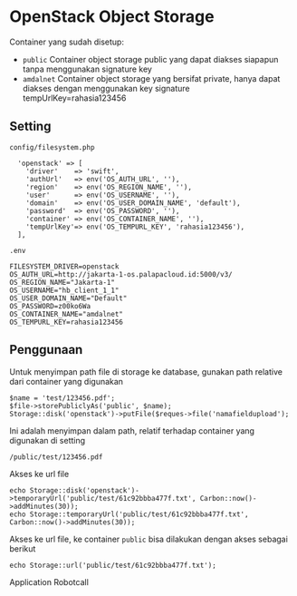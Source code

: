# OpenStack Object Storage

Container yang sudah disetup:
- `public`
  Container object storage public yang dapat diakses siapapun tanpa menggunakan signature key
- `amdalnet`
  Container object storage yang bersifat private, hanya dapat diakses dengan menggunakan key signature
  tempUrlKey=rahasia123456

## Setting

`config/filesystem.php`

```
  'openstack' => [
    'driver'    => 'swift',
    'authUrl'   => env('OS_AUTH_URL', ''),
    'region'    => env('OS_REGION_NAME', ''),
    'user'      => env('OS_USERNAME', ''),
    'domain'    => env('OS_USER_DOMAIN_NAME', 'default'),
    'password'  => env('OS_PASSWORD', ''),
    'container' => env('OS_CONTAINER_NAME', ''),
    'tempUrlKey'=> env('OS_TEMPURL_KEY', 'rahasia123456'),
  ],

```

`.env`

```
FILESYSTEM_DRIVER=openstack
OS_AUTH_URL=http://jakarta-1-os.palapacloud.id:5000/v3/
OS_REGION_NAME="Jakarta-1"
OS_USERNAME="hb_client_1_1"
OS_USER_DOMAIN_NAME="Default"
OS_PASSWORD=z00ko6Wa
OS_CONTAINER_NAME="amdalnet"
OS_TEMPURL_KEY=rahasia123456

```

## Penggunaan
Untuk menyimpan path file di storage ke database, gunakan path relative dari container yang digunakan

```
$name = 'test/123456.pdf';
$file->storePubliclyAs('public', $name);
Storage::disk('openstack')->putFile($reques->file('namafieldupload');

```
Ini adalah menyimpan dalam path, relatif terhadap container yang digunakan di setting

```
/public/test/123456.pdf
```

Akses ke url file 

```
echo Storage::disk('openstack')->temporaryUrl('public/test/61c92bbba477f.txt', Carbon::now()->addMinutes(30));
echo Storage::temporaryUrl('public/test/61c92bbba477f.txt', Carbon::now()->addMinutes(30));

```

Akses ke url file, ke container `public` bisa dilakukan dengan akses sebagai berikut

```
echo Storage::url('public/test/61c92bbba477f.txt');
```

Application
Robotcall
